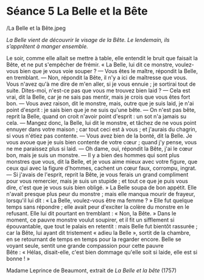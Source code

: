 # Séance 5 La Belle et la Bête

/La Belle et la Bête.jpeg

*La Belle vient de découvrir le visage de la Bête. Le lendemain, ils s’apprêtent à manger ensemble.*

Le soir, comme elle allait se mettre à table, elle entendit le bruit que faisait la Bête, et ne put s'empêcher de frémir.
« La Belle, lui dit ce monstre, voulez-vous bien que je vous voie souper ?
— Vous êtes le maître, répondit la Belle, en tremblant.
— Non, répondit la Bête, il n'y a ici de maîtresse que vous. Vous n'avez qu'à me dire de m'en aller, si je vous ennuie ; je sortirai tout de suite. Dites-moi, n'est-ce pas que vous me trouvez bien laid ?
— Cela est vrai, dit la Belle, car je ne sais pas mentir, mais je crois que vous êtes fort bon.
— Vous avez raison, dit le monstre, mais, outre que je suis laid, je n'ai point d'esprit : je sais bien que je ne suis qu'une bête.
— On n'est pas bête, reprit la Belle, quand on croit n'avoir point d'esprit : un sot n'a jamais su cela.
— Mangez donc, la Belle, lui dit le monstre, et tâchez de ne vous point ennuyer dans votre maison ; car tout ceci est à vous ; et j'aurais du chagrin, si vous n'étiez pas contente.
— Vous avez bien de la bonté, dit la Belle. Je vous avoue que je suis bien contente de votre cœur ; quand j'y pense, vous ne me paraissez plus si laid.
— Oh dame, oui, répondit la Bête, j'ai le cœur bon, mais je suis un monstre.
— Il y a bien des hommes qui sont plus monstres que vous, dit la Belle, et je vous aime mieux avec votre figure, que ceux qui avec la figure d'hommes, cachent un cœur faux, corrompu, ingrat.
— Si j'avais de l'esprit, reprit la Bête, je vous ferais un grand compliment pour vous remercier, mais je suis un stupide ; et tout ce que je puis vous dire, c'est que je vous suis bien obligé. »
La Belle soupa de bon appétit. Elle n'avait presque plus peur du monstre ; mais elle manqua mourir de frayeur, lorsqu'il lui dit : « La Belle, voulez-vous être ma femme ? » Elle fut quelque temps sans répondre ; elle avait peur d'exciter la colère du monstre en le refusant. Elle lui dit pourtant en tremblant : « Non, la Bête. »
Dans le moment, ce pauvre monstre voulut soupirer, et il fit un sifflement si épouvantable, que tout le palais en retentit : mais Belle fut bientôt rassurée ; car la Bête, lui ayant dit tristement « adieu la Belle », sortit de la chambre, en se retournant de temps en temps pour la regarder encore. Belle se voyant seule, sentit une grande compassion pour cette pauvre Bête : « Hélas, disait-elle, c'est bien dommage qu'elle soit si laide, elle est si bonne ! »

Madame Leprince de Beaumont, extrait de *La Belle et la bête* (1757)
